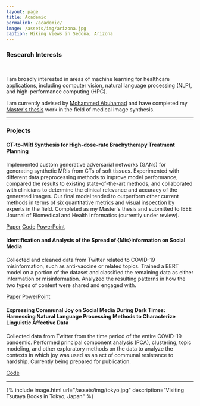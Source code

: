 ```yaml
---
layout: page
title: Academic
permalink: /academic/
image: /assets/img/arizona.jpg
caption: Hiking Views in Sedona, Arizona
---
```


### Research Interests

<!-- > If I were advising a young person today... I would say "Take statistics, but remember that the great adventure of statistics is in gathering and using data to solve interesting an important real world problems".  - **Leo Breiman[^1]**
-->


<br />

I am broadly interested in areas of machine learning for healthcare applications, including computer vision, natural language processing (NLP), and high-performance computing (HPC).

I am currently advised by [Mohammed Abuhamad](https://abuhamad.cs.luc.edu/) and have completed my [Master's thesis](https://drive.google.com/file/d/1DuzTBMaGBus1fUfEtWtcX2zE9R2PKcQv/view) work in the field of medical image synthesis.

***

### Projects

#### CT-to-MRI Synthesis for High-dose-rate Brachytherapy Treatment Planning

Implemented custom generative adversarial networks (GANs) for generating synthetic MRIs from CTs of soft tissues. Experimented with different data preprocessing methods to improve model performance, compared the results to existing state-of-the-art methods, and collaborated with clinicians to determine the clinical relevance and accuracy of the generated images. Our final model tended to outperform other current methods in terms of six quantitative metrics and visual inspection by experts in the field. Completed as my Master's thesis and submitted to IEEE Journal of Biomedical and Health Informatics (currently under review).

[Paper](https://drive.google.com/file/d/1DuzTBMaGBus1fUfEtWtcX2zE9R2PKcQv/view)  [Code](https://github.com/rachelngordon/gancm)  [PowerPoint](https://drive.google.com/file/d/1_gaAzzrvJnPvSDqchlOCbfLcUmq_Wtyp/view)


#### Identification and Analysis of the Spread of {Mis}information on Social Media

Collected and cleaned data from Twitter related to COVID-19 misinformation, such as anti-vaccine or related topics. Trained a BERT model on a portion of the dataset and classified the remaining data as either information or misinformation. Analyzed the resulting patterns in how the two types of content were shared and engaged with. 

[Paper](https://link.springer.com/chapter/10.1007/978-981-97-0669-3_33)  [PowerPoint](https://drive.google.com/file/d/1YLiaL5guEJzFEY-AnMdFEMOwh_-uLsaO/view)


#### Expressing Communal Joy on Social Media During Dark Times: Harnessing Natural Language Processing Methods to Characterize Linguistic Affective Data 

Collected data from Twitter from the time period of the entire COVID-19 pandemic. Performed principal component analysis (PCA), clustering, topic modeling, and other exploratory methods on the data to analyze the contexts in which joy was used as an act of communal resistance to hardship. Currently being prepared for publication.

[Code](https://github.com/rachelngordon/Joy-Project)

***

{% include image.html url="/assets/img/tokyo.jpg" description="Visiting Tsutaya Books in Tokyo, Japan" %}


<!-- [^1]: Check out [Leo Breiman's Interview](https://projecteuclid.org/download/pdf_1/euclid.ss/1009213290). -->

<!-- *Updated: April 2024* -->

